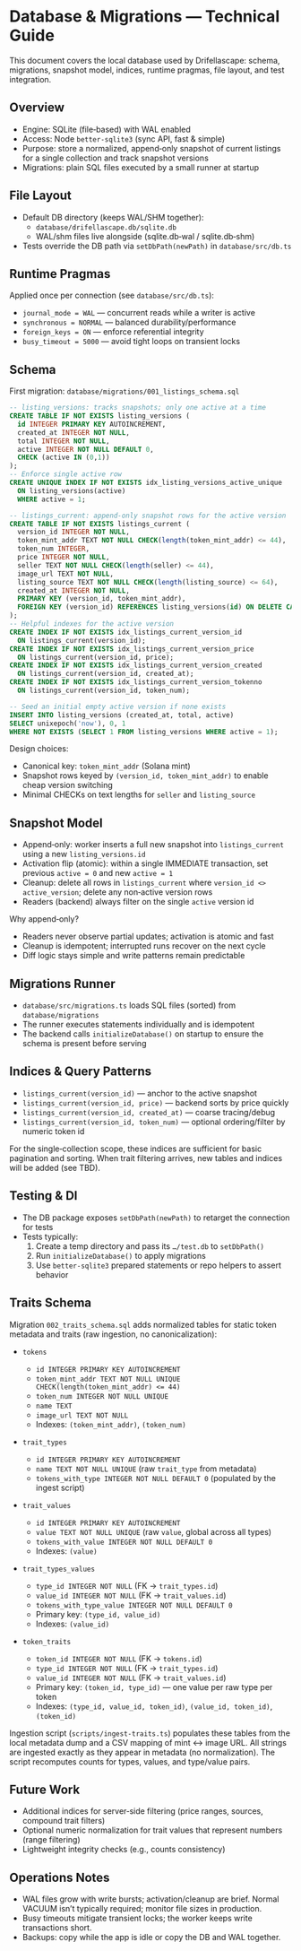 # Database & Migrations — Technical Guide

This document covers the local database used by Drifellascape: schema, migrations, snapshot model, indices, runtime pragmas, file layout, and test integration.

## Overview

- Engine: SQLite (file‑based) with WAL enabled
- Access: Node `better-sqlite3` (sync API, fast & simple)
- Purpose: store a normalized, append‑only snapshot of current listings for a single collection and track snapshot versions
- Migrations: plain SQL files executed by a small runner at startup

## File Layout

- Default DB directory (keeps WAL/SHM together):
  - `database/drifellascape.db/sqlite.db`
  - WAL/shm files live alongside (sqlite.db‑wal / sqlite.db‑shm)
- Tests override the DB path via `setDbPath(newPath)` in `database/src/db.ts`

## Runtime Pragmas

Applied once per connection (see `database/src/db.ts`):

- `journal_mode = WAL` — concurrent reads while a writer is active
- `synchronous = NORMAL` — balanced durability/performance
- `foreign_keys = ON` — enforce referential integrity
- `busy_timeout = 5000` — avoid tight loops on transient locks

## Schema

First migration: `database/migrations/001_listings_schema.sql`

```sql
-- listing_versions: tracks snapshots; only one active at a time
CREATE TABLE IF NOT EXISTS listing_versions (
  id INTEGER PRIMARY KEY AUTOINCREMENT,
  created_at INTEGER NOT NULL,
  total INTEGER NOT NULL,
  active INTEGER NOT NULL DEFAULT 0,
  CHECK (active IN (0,1))
);
-- Enforce single active row
CREATE UNIQUE INDEX IF NOT EXISTS idx_listing_versions_active_unique
  ON listing_versions(active)
  WHERE active = 1;

-- listings_current: append‑only snapshot rows for the active version
CREATE TABLE IF NOT EXISTS listings_current (
  version_id INTEGER NOT NULL,
  token_mint_addr TEXT NOT NULL CHECK(length(token_mint_addr) <= 44),
  token_num INTEGER,
  price INTEGER NOT NULL,
  seller TEXT NOT NULL CHECK(length(seller) <= 44),
  image_url TEXT NOT NULL,
  listing_source TEXT NOT NULL CHECK(length(listing_source) <= 64),
  created_at INTEGER NOT NULL,
  PRIMARY KEY (version_id, token_mint_addr),
  FOREIGN KEY (version_id) REFERENCES listing_versions(id) ON DELETE CASCADE
);
-- Helpful indexes for the active version
CREATE INDEX IF NOT EXISTS idx_listings_current_version_id
  ON listings_current(version_id);
CREATE INDEX IF NOT EXISTS idx_listings_current_version_price
  ON listings_current(version_id, price);
CREATE INDEX IF NOT EXISTS idx_listings_current_version_created
  ON listings_current(version_id, created_at);
CREATE INDEX IF NOT EXISTS idx_listings_current_version_tokenno
  ON listings_current(version_id, token_num);

-- Seed an initial empty active version if none exists
INSERT INTO listing_versions (created_at, total, active)
SELECT unixepoch('now'), 0, 1
WHERE NOT EXISTS (SELECT 1 FROM listing_versions WHERE active = 1);
```

Design choices:
- Canonical key: `token_mint_addr` (Solana mint)
- Snapshot rows keyed by `(version_id, token_mint_addr)` to enable cheap version switching
- Minimal CHECKs on text lengths for `seller` and `listing_source`

## Snapshot Model

- Append‑only: worker inserts a full new snapshot into `listings_current` using a new `listing_versions.id`
- Activation flip (atomic): within a single IMMEDIATE transaction, set previous `active = 0` and new `active = 1`
- Cleanup: delete all rows in `listings_current` where `version_id <> active_version`; delete any non‑active version rows
- Readers (backend) always filter on the single `active` version id

Why append‑only?
- Readers never observe partial updates; activation is atomic and fast
- Cleanup is idempotent; interrupted runs recover on the next cycle
- Diff logic stays simple and write patterns remain predictable

## Migrations Runner

- `database/src/migrations.ts` loads SQL files (sorted) from `database/migrations`
- The runner executes statements individually and is idempotent
- The backend calls `initializeDatabase()` on startup to ensure the schema is present before serving

## Indices & Query Patterns

- `listings_current(version_id)` — anchor to the active snapshot
- `listings_current(version_id, price)` — backend sorts by price quickly
- `listings_current(version_id, created_at)` — coarse tracing/debug
- `listings_current(version_id, token_num)` — optional ordering/filter by numeric token id

For the single‑collection scope, these indices are sufficient for basic pagination and sorting. When trait filtering arrives, new tables and indices will be added (see TBD).

## Testing & DI

- The DB package exposes `setDbPath(newPath)` to retarget the connection for tests
- Tests typically:
  1) Create a temp directory and pass its `…/test.db` to `setDbPath()`
  2) Run `initializeDatabase()` to apply migrations
  3) Use `better-sqlite3` prepared statements or repo helpers to assert behavior

## Traits Schema

 Migration `002_traits_schema.sql` adds normalized tables for static token metadata and traits (raw ingestion, no canonicalization):

- `tokens`
  - `id INTEGER PRIMARY KEY AUTOINCREMENT`
  - `token_mint_addr TEXT NOT NULL UNIQUE CHECK(length(token_mint_addr) <= 44)`
  - `token_num INTEGER NOT NULL UNIQUE`
  - `name TEXT`
  - `image_url TEXT NOT NULL`
  - Indexes: `(token_mint_addr)`, `(token_num)`

- `trait_types`
  - `id INTEGER PRIMARY KEY AUTOINCREMENT`
  - `name TEXT NOT NULL UNIQUE` (raw `trait_type` from metadata)
  - `tokens_with_type INTEGER NOT NULL DEFAULT 0` (populated by the ingest script)

- `trait_values`
  - `id INTEGER PRIMARY KEY AUTOINCREMENT`
  - `value TEXT NOT NULL UNIQUE` (raw `value`, global across all types)
  - `tokens_with_value INTEGER NOT NULL DEFAULT 0`
  - Indexes: `(value)`

- `trait_types_values`
  - `type_id INTEGER NOT NULL` (FK → `trait_types.id`)
  - `value_id INTEGER NOT NULL` (FK → `trait_values.id`)
  - `tokens_with_type_value INTEGER NOT NULL DEFAULT 0`
  - Primary key: `(type_id, value_id)`
  - Indexes: `(value_id)`

- `token_traits`
  - `token_id INTEGER NOT NULL` (FK → `tokens.id`)
  - `type_id INTEGER NOT NULL` (FK → `trait_types.id`)
  - `value_id INTEGER NOT NULL` (FK → `trait_values.id`)
  - Primary key: `(token_id, type_id)` — one value per raw type per token
  - Indexes: `(type_id, value_id, token_id)`, `(value_id, token_id)`, `(token_id)`

Ingestion script (`scripts/ingest-traits.ts`) populates these tables from the local metadata dump and a CSV mapping of mint ↔ image URL. All strings are ingested exactly as they appear in metadata (no normalization). The script recomputes counts for types, values, and type/value pairs.

## Future Work

- Additional indices for server‑side filtering (price ranges, sources, compound trait filters)
- Optional numeric normalization for trait values that represent numbers (range filtering)
- Lightweight integrity checks (e.g., counts consistency)

## Operations Notes

- WAL files grow with write bursts; activation/cleanup are brief. Normal VACUUM isn’t typically required; monitor file sizes in production.
- Busy timeouts mitigate transient locks; the worker keeps write transactions short.
- Backups: copy while the app is idle or copy the DB and WAL together.
